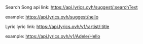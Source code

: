 Search Song
api link: https://api.lyrics.ovh/suggest/:searchText

example: https://api.lyrics.ovh/suggest/hello

Lyric
lyric link: https://api.lyrics.ovh/v1/:artist/:title

example: https://api.lyrics.ovh/v1/Adele/Hello